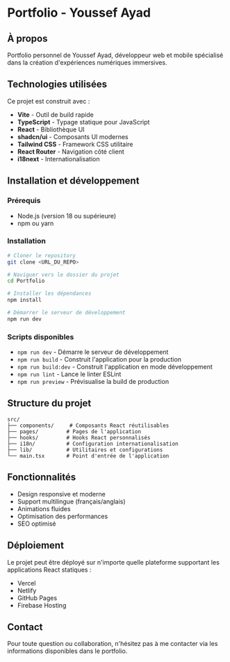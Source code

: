 # Portfolio - Youssef Ayad

## À propos

Portfolio personnel de Youssef Ayad, développeur web et mobile spécialisé dans la création d'expériences numériques immersives.

## Technologies utilisées

Ce projet est construit avec :

- **Vite** - Outil de build rapide
- **TypeScript** - Typage statique pour JavaScript
- **React** - Bibliothèque UI
- **shadcn/ui** - Composants UI modernes
- **Tailwind CSS** - Framework CSS utilitaire
- **React Router** - Navigation côté client
- **i18next** - Internationalisation

## Installation et développement

### Prérequis

- Node.js (version 18 ou supérieure)
- npm ou yarn

### Installation

```sh
# Cloner le repository
git clone <URL_DU_REPO>

# Naviguer vers le dossier du projet
cd Portfolio

# Installer les dépendances
npm install

# Démarrer le serveur de développement
npm run dev
```

### Scripts disponibles

- `npm run dev` - Démarre le serveur de développement
- `npm run build` - Construit l'application pour la production
- `npm run build:dev` - Construit l'application en mode développement
- `npm run lint` - Lance le linter ESLint
- `npm run preview` - Prévisualise la build de production

## Structure du projet

```
src/
├── components/     # Composants React réutilisables
├── pages/         # Pages de l'application
├── hooks/         # Hooks React personnalisés
├── i18n/          # Configuration internationalisation
├── lib/           # Utilitaires et configurations
└── main.tsx       # Point d'entrée de l'application
```

## Fonctionnalités

- Design responsive et moderne
- Support multilingue (français/anglais)
- Animations fluides
- Optimisation des performances
- SEO optimisé

## Déploiement

Le projet peut être déployé sur n'importe quelle plateforme supportant les applications React statiques :

- Vercel
- Netlify
- GitHub Pages
- Firebase Hosting

## Contact

Pour toute question ou collaboration, n'hésitez pas à me contacter via les informations disponibles dans le portfolio.

